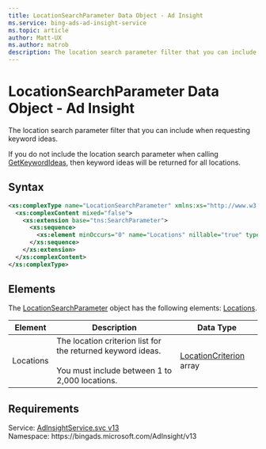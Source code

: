 ```yaml
---
title: LocationSearchParameter Data Object - Ad Insight
ms.service: bing-ads-ad-insight-service
ms.topic: article
author: Matt-UX
ms.author: matrob
description: The location search parameter filter that you can include when requesting keyword ideas.
---
```

# LocationSearchParameter Data Object - Ad Insight
The location search parameter filter that you can include when requesting keyword ideas.

If you do not include the location search parameter when calling [GetKeywordIdeas](getkeywordideas.md), then keyword ideas will be returned for all locations.

## Syntax
```xml
<xs:complexType name="LocationSearchParameter" xmlns:xs="http://www.w3.org/2001/XMLSchema">
  <xs:complexContent mixed="false">
    <xs:extension base="tns:SearchParameter">
      <xs:sequence>
        <xs:element minOccurs="0" name="Locations" nillable="true" type="tns:ArrayOfLocationCriterion" />
      </xs:sequence>
    </xs:extension>
  </xs:complexContent>
</xs:complexType>
```

## <a name="elements"></a>Elements

The [LocationSearchParameter](locationsearchparameter.md) object has the following elements: [Locations](#locations).

|Element|Description|Data Type|
|-----------|---------------|-------------|
|<a name="locations"></a>Locations|The location criterion list for the returned keyword ideas.<br/><br/>You must include between 1 to 2,000 locations.|[LocationCriterion](locationcriterion.md) array|

## Requirements
Service: [AdInsightService.svc v13](https://adinsight.api.bingads.microsoft.com/Api/Advertiser/AdInsight/v13/AdInsightService.svc)  
Namespace: https\://bingads.microsoft.com/AdInsight/v13  

